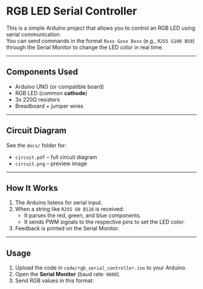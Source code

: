 # RGB LED Serial Controller

This is a simple Arduino project that allows you to control an RGB LED using serial communication.  
You can send commands in the format `Rxxx Gxxx Bxxx` (e.g., `R255 G100 B50`) through the Serial Monitor to change the LED color in real time.

---

## Components Used

- Arduino UNO (or compatible board)
- RGB LED (common **cathode**)
- 3x 220Ω resistors
- Breadboard + jumper wires

---

## Circuit Diagram

See the `docs/` folder for:
- `circuit.pdf` – full circuit diagram
- `circuit.png` – preview image

---

## How It Works

1. The Arduino listens for serial input.
2. When a string like `R255 G0 B128` is received:
   - It parses the red, green, and blue components.
   - It sends PWM signals to the respective pins to set the LED color.
3. Feedback is printed on the Serial Monitor.

---

## Usage

1. Upload the code in `code/rgb_serial_controller.ino` to your Arduino.
2. Open the **Serial Monitor** (baud rate: `9600`).
3. Send RGB values in this format:


